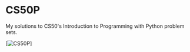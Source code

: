 # CS50P
My solutions to CS50's Introduction to Programming with Python problem sets.

[![CS50P](https://github.com/user-attachments/assets/7aa5d80e-8503-4a1d-90db-b078204f64f5)]
